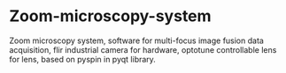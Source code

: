# Zoom-microscopy-system
Zoom microscopy system, software for multi-focus image fusion data acquisition, flir industrial camera for hardware, optotune controllable lens for lens, based on pyspin in pyqt library.
